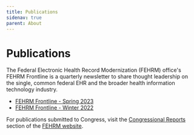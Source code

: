 ```yaml
---
title: Publications
sidenav: true
parent: About
---
```

# Publications

The Federal Electronic Health Record Modernization (FEHRM) office's FEHRM Frontline is a quarterly newsletter to share thought leadership on the single, common federal EHR and the broader health information technology industry.

* [F﻿EHRM Frontline - Spring 2023](/images/fehrmfrontline_spring2023_issue-2_final_508.pdf)
* [FEHRM Frontline - Winter 2022](/images/fehrm-frontline_winter-2022_508_final.pdf)

For publications submitted to Congress, visit the [Congressional Reports](/congressional-reports) section of the [FEHRM website](/).